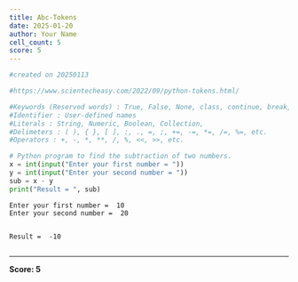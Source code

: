 ```yaml
---
title: Abc-Tokens
date: 2025-01-20
author: Your Name
cell_count: 5
score: 5
---
```


```python
#created on 20250113
```


```python
#https://www.scientecheasy.com/2022/09/python-tokens.html/
```


```python
#Keywords (Reserved words) : True, False, None, class, continue, break, if, elif, else, from, or, def, del, import, etc.
#Identifier : User-defined names
#Literals : String, Numeric, Boolean, Collection,
#Delimeters : ( ), { }, [ ], :, ., =, ;, +=, -=, *=, /=, %=, etc.
#Operators : +, -, *, **, /, %, <<, >>, etc.
```


```python
# Python program to find the subtraction of two numbers.
x = int(input("Enter your first number = "))
y = int(input("Enter your second number = "))
sub = x - y
print("Result = ", sub)

```

    Enter your first number =  10
    Enter your second number =  20


    Result =  -10



```python

```


---
**Score: 5**

